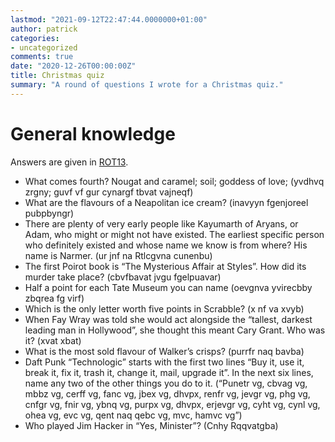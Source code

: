 ```yaml
---
lastmod: "2021-09-12T22:47:44.0000000+01:00"
author: patrick
categories:
- uncategorized
comments: true
date: "2020-12-26T00:00:00Z"
title: Christmas quiz
summary: "A round of questions I wrote for a Christmas quiz."
---
```


# General knowledge

Answers are given in [ROT13](https://rot13.com/).

* What comes fourth? Nougat and caramel; soil; goddess of love; (yvdhvq zrgny; guvf vf gur cynargf tbvat vajneqf)
* What are the flavours of a Neapolitan ice cream? (inavyyn fgenjoreel pubpbyngr)
* There are plenty of very early people like Kayumarth of Aryans, or Adam, who might or might not have existed. The earliest specific person who definitely existed and whose name we know is from where? His name is Narmer. (ur jnf na Rtlcgvna cunenbu)
* The first Poirot book is “The Mysterious Affair at Styles”. How did its murder take place? (cbvfbavat jvgu fgelpuavar)
* Half a point for each Tate Museum you can name (oevgnva yvirecbby zbqrea fg virf)
* Which is the only letter worth five points in Scrabble? (x nf va xvyb)
* When Fay Wray was told she would act alongside the “tallest, darkest leading man in Hollywood”, she thought this meant Cary Grant. Who was it? (xvat xbat)
* What is the most sold flavour of Walker’s crisps? (purrfr naq bavba)
* Daft Punk “Technologic” starts with the first two lines “Buy it, use it, break it, fix it, trash it, change it, mail, upgrade it”. In the next six lines, name any two of the other things you do to it. (“Punetr vg, cbvag vg, mbbz vg, cerff vg, fanc vg, jbex vg, dhvpx, renfr vg, jevgr vg, phg vg, cnfgr vg, fnir vg, ybnq vg, purpx vg, dhvpx, erjevgr vg, cyht vg, cynl vg, ohea vg, evc vg, qent naq qebc vg, mvc, hamvc vg”)
* Who played Jim Hacker in “Yes, Minister”? (Cnhy Rqqvatgba)
